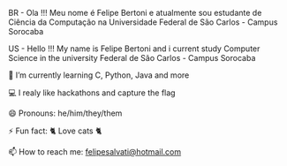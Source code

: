 BR - Ola !!! Meu nome é Felipe Bertoni e atualmente sou estudante de Ciência da Computação na Universidade Federal de São Carlos - Campus Sorocaba

US - Hello !!! My name is Felipe Bertoni and i current study Computer Science in the university Federal de São Carlos - Campus Sorocaba

🌱 I’m currently learning C, Python, Java and more

💻 I realy like hackathons and capture the flag

😄 Pronouns: he/him/they/them

⚡ Fun fact: 🐈 Love cats 🐈

📫 How to reach me: felipesalvati@hotmail.com
